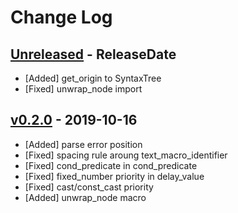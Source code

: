 # Change Log

## [Unreleased](https://github.com/dalance/sv-parser/compare/v0.2.0...Unreleased) - ReleaseDate

* [Added] get_origin to SyntaxTree
* [Fixed] unwrap_node import

## [v0.2.0](https://github.com/dalance/sv-parser/compare/v0.1.4...v0.2.0) - 2019-10-16

* [Added] parse error position
* [Fixed] spacing rule aroung text_macro_identifier
* [Fixed] cond_predicate in cond_predicate
* [Fixed] fixed_number priority in delay_value
* [Fixed] cast/const_cast priority
* [Added] unwrap_node macro
